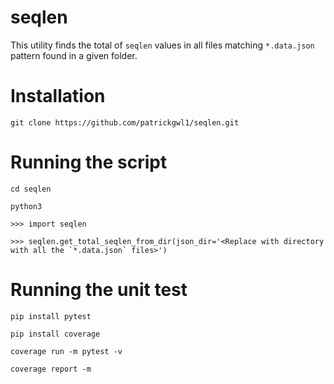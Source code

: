 # seqlen
This utility finds the total of `seqlen` values in all files matching `*.data.json` pattern found in a given folder. 

# Installation 
```
git clone https://github.com/patrickgwl1/seqlen.git

```

# Running the script

```
cd seqlen

python3

>>> import seqlen

>>> seqlen.get_total_seqlen_from_dir(json_dir='<Replace with directory with all the `*.data.json` files>')

```

# Running the unit test

```
pip install pytest

pip install coverage

coverage run -m pytest -v

coverage report -m

```
